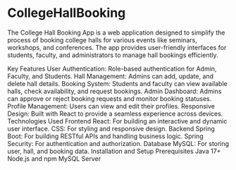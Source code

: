 # CollegeHallBooking
The College Hall Booking App is a web application designed to simplify the process of booking college halls for various events like seminars, workshops, and conferences. The app provides user-friendly interfaces for students, faculty, and administrators to manage hall bookings efficiently.

Key Features
User Authentication: Role-based authentication for Admin, Faculty, and Students.
Hall Management: Admins can add, update, and delete hall details.
Booking System: Students and faculty can view available halls, check availability, and request bookings.
Admin Dashboard: Admins can approve or reject booking requests and monitor booking statuses.
Profile Management: Users can view and edit their profiles.
Responsive Design: Built with React to provide a seamless experience across devices.
Technologies Used
Frontend
React: For building an interactive and dynamic user interface.
CSS: For styling and responsive design.
Backend
Spring Boot: For building RESTful APIs and handling business logic.
Spring Security: For authentication and authorization.
Database
MySQL: For storing user, hall, and booking data.
Installation and Setup
Prerequisites
Java 17+
Node.js and npm
MySQL Server
